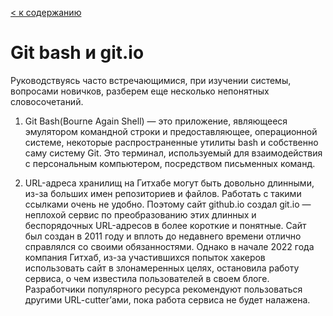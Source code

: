[< к содержанию](readme.md)

# Git bash и git.io

Руководствуясь часто встречающимися, при изучении системы, вопросами новичков, разберем еще несколько непонятных словосочетаний.

1. Git Bash(Bourne Again Shell) — это приложение, являющееся эмулятором командной строки и предоставляющее, операционной системе, некоторые распространенные утилиты bash и собственно саму систему Git. Это терминал, используемый для взаимодействия с персональным компьютером, посредством письменных команд.

2. URL-адреса хранилищ на Гитхабе могут быть довольно длинными, из-за больших имен репозиториев и файлов. Работать с такими ссылками очень не удобно. Поэтому сайт github.io создал git.io — неплохой сервис по преобразованию этих длинных и беспорядочных URL-адресов в более короткие и понятные. Сайт был создан в 2011 году и вплоть до недавнего времени отлично справлялся со своими обязанностями. Однако в начале 2022 года компания Гитхаб, из-за участившихся попыток хакеров использовать сайт в злонамеренных целях, остановила работу сервиса, o чем известила пользователей в своем блоге. Разработчики популярного ресурса рекомендуют пользоваться другими URL-cutter’ами, пока работа сервиса не будет налажена.


